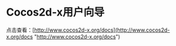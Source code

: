 # Cocos2d-x用户向导

点击查看：[http://www.cocos2d-x.org/docs](http://www.cocos2d-x.org/docs "http://www.cocos2d-x.org/docs")
	